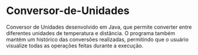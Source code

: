 # Conversor-de-Unidades
Conversor de Unidades desenvolvido em Java, que permite converter entre diferentes unidades de temperatura e distância. O programa também mantém um histórico das conversões realizadas, permitindo que o usuário visualize todas as operações feitas durante a execução.
